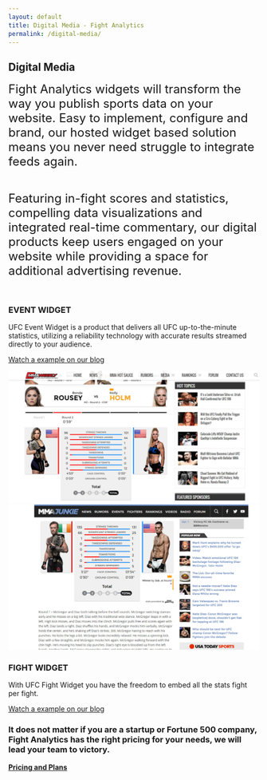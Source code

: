 ```yaml
---
layout: default
title: Digital Media - Fight Analytics
permalink: /digital-media/
---
```


<article id="page" class="page jumbotron">
<div class="container">
<div class="row">
<div class="col-md-12">
<div class="text-container col-md-8">
  <h1>Digital Media</h1>
</div>
</div>
</div>
</div>
</article>

<section class="products section">
<article>
<div class="container">
<section class="features section">
<div class="row">
  <div class="col-md-12">
    <div class="text-container">
      <p>
        <font size="5">Fight Analytics widgets will transform the way you publish sports data on your website. Easy to implement, configure and brand, our hosted widget based solution means you never need struggle to integrate feeds again.</font>
      </p><br />
      <p>
        <font size="5">Featuring in-fight scores and statistics, compelling data visualizations and integrated real-time commentary, our digital products keep users engaged on your website while providing a space for additional advertising revenue.</font>
      </p><br />
      <div class="row product-item" id="ufc-live-stats">
        <div class="card-lg">
          <div class="col-sm-4">
            <div class="text text-1">
              <div class="header-text">
                <h3 class="feature-title">EVENT WIDGET</h3>
              </div>
              <p>UFC Event Widget is a product that delivers all UFC up-to-the-minute statistics, utilizing a reliability technology with accurate results streamed directly to your audience.</p>
              <p><a href="/stats-center/UFC-208-Holm-vs-de-Randamie-results-and-statistics/" class="btn btn-md btn-primary">Watch a example on our blog</a></p>
            </div>
          </div>
          <div class="col-sm-8">
            <div class="mockup mockup-1">
              <div class="mockup-header">
                <span class="glyphicon glyphicon-menu-hamburger pull-right" aria-hidden="true"></span>
                <div class="mc-button-group">
                  <div class="mc-button mc-button-order-1"></div>
                  <div class="mc-button mc-button-order-2"></div>
                  <div class="mc-button mc-button-order-3"></div>
                </div>
                <div class="f-search-group">
                  <div class="f-search-input"></div>
                </div>
              </div>
              <div class="mockup-body">
                <img src="/images/mockup-mma-weekly.jpg" alt="Live MMA stats data feed demonstration" />
              </div>
            </div>
          </div>
        </div>
      </div>
      <div class="row product-item" id="ufc-fight-stats">
        <div class="card-lg ">
          <div class="col-sm-8">
            <div class="mockup mockup-2">
              <div class="mockup-header">
                <span class="glyphicon glyphicon-menu-hamburger pull-right" aria-hidden="true"></span>
                <div class="mc-button-group">
                  <div class="mc-button mc-button-order-1"></div>
                  <div class="mc-button mc-button-order-2"></div>
                  <div class="mc-button mc-button-order-3"></div>
                </div>
                <div class="f-search-group">
                  <div class="f-search-input"></div>
                </div>
              </div>
              <div class="mockup-body">
                <img src="/images/mockup-mmajunkie.jpg" alt="Live MMA stats data feed demonstration" />
              </div>
            </div>
          </div>
          <div class="col-sm-4">
            <div class="text text-2">
              <div class="header-text">
                <h3 class="feature-title">FIGHT WIDGET</h3>
              </div>
              <p>With UFC Fight Widget you have the freedom to embed all the stats fight per fight.</p>
              <p><a href="/stats-center/4-fighters-you-cant-miss-at-UFC-Fight-Night-94/" class="btn btn-md btn-primary">Watch a example on our blog</a></p>
            </div>
          </div>
        </div>
      </div>
    </div>
  </div>
</div>
</section>
</div>
</article>
</section>

<div class="well well-lg">
  <div class="container">
    <h3>It does not matter if you are a startup or Fortune 500 company, Fight Analytics has the right pricing for your needs, we will lead your team to victory.</h3>
    <a href="/pricing" class="btn btn-primary btn-lg"><strong>Pricing and Plans</strong></a>
  </div>
</div>
